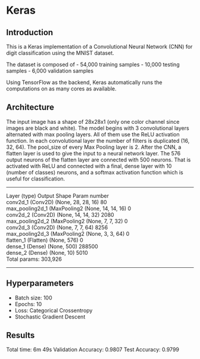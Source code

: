 # Keras

## Introduction

This is a Keras implementation of a Convolutional Neural Network (CNN) for digit classification using the MNIST dataset.

The dataset is composed of 
	- 54,000 training samples
	- 10,000 testing samples
	- 6,000 validation samples

Using TensorFlow as the backend, Keras automatically runs the computations on as many cores as available.

## Architecture

The input image has a shape of 28x28x1 (only one color channel since images are black and white). 
The model begins with 3 convolutional layers alternated with max pooling layers. All of them use the ReLU activation function.
In each convolutional layer the number of filters is duplicated (16, 32, 64). The pool_size of every Max Pooling layer is 2. 
After the CNN, a flatten layer is used to give the input to a neural network layer. The 576 output neurons of the flatten layer are connected with 500 neurons. That is activated with ReLU and connected with a final, dense layer with 10 (number of classes) neurons, and a softmax activation function which is useful for classification.

_________________________________________________________________
Layer (type)                 Output Shape              Param number  
conv2d_1 (Conv2D)            (None, 28, 28, 16)        80        
max_pooling2d_1 (MaxPooling2 (None, 14, 14, 16)        0         
conv2d_2 (Conv2D)            (None, 14, 14, 32)        2080      
max_pooling2d_2 (MaxPooling2 (None, 7, 7, 32)          0         
conv2d_3 (Conv2D)            (None, 7, 7, 64)          8256      
max_pooling2d_3 (MaxPooling2 (None, 3, 3, 64)          0         
flatten_1 (Flatten)          (None, 576)               0         
dense_1 (Dense)              (None, 500)               288500    
dense_2 (Dense)              (None, 10)                5010      
Total params: 303,926
_________________________________________________________________

## Hyperparameters
- Batch size: 100
- Epochs: 10
- Loss: Categorical Crossentropy
- Stochastic Gradient Descent

## Results

Total time: 6m 49s 
Validation Accuracy: 0.9807
Test Accuracy: 0.9799



